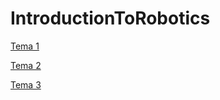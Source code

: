 # IntroductionToRobotics
[Tema 1](https://github.com/TraianV/IntroductionToRobotics/tree/main/tema1)

[Tema 2](https://github.com/TraianV/IntroductionToRobotics/tree/main/tema2)

[Tema 3](https://github.com/TraianV/IntroductionToRobotics/tree/main/tema3)

